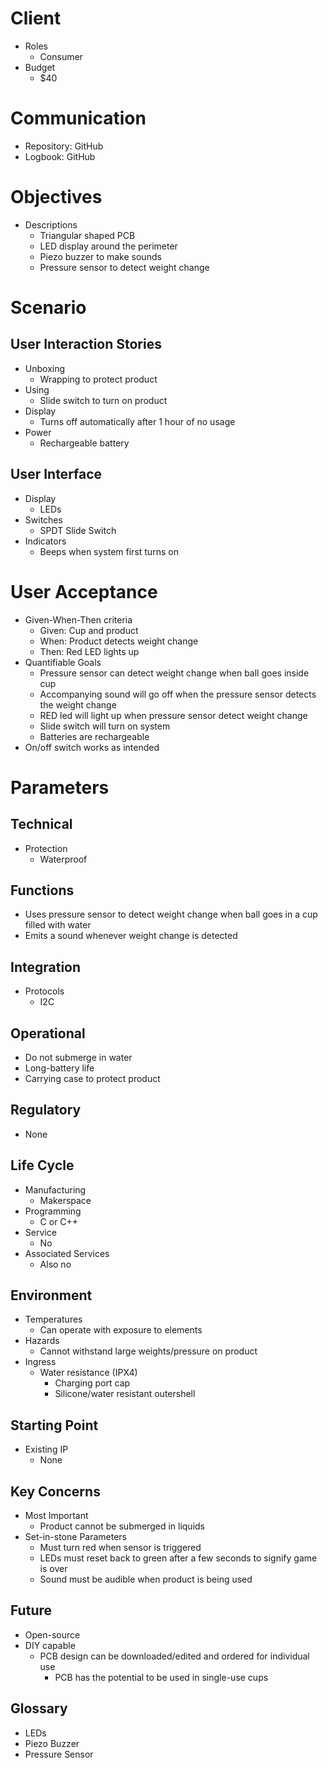 # Client
- Roles
  - Consumer
- Budget
  - $40

# Communication
- Repository: GitHub
- Logbook: GitHub

# Objectives
- Descriptions
  - Triangular shaped PCB
  - LED display around the perimeter
  - Piezo buzzer to make sounds
  - Pressure sensor to detect weight change

# Scenario
## User Interaction Stories
- Unboxing
  - Wrapping to protect product
- Using
  - Slide switch to turn on product
- Display
  - Turns off automatically after 1 hour of no usage
- Power
  - Rechargeable battery

## User Interface
- Display
  - LEDs
- Switches
  - SPDT Slide Switch
- Indicators
  - Beeps when system first turns on

# User Acceptance
- Given-When-Then criteria
  - Given: Cup and product
  - When: Product detects weight change
  - Then: Red LED lights up
- Quantifiable Goals
  - Pressure sensor can detect weight change when ball goes inside cup
  - Accompanying sound will go off when the pressure sensor detects the weight change
  - RED led will light up when pressure sensor detect weight change
  - Slide switch will turn on system
  - Batteries are rechargeable
- On/off switch works as intended

# Parameters
## Technical
- Protection
  - Waterproof

## Functions
- Uses pressure sensor to detect weight change when ball goes in a cup filled with water
- Emits a sound whenever weight change is detected

## Integration
- Protocols
  - I2C

## Operational
- Do not submerge in water
- Long-battery life
- Carrying case to protect product

## Regulatory
- None

## Life Cycle
- Manufacturing
  - Makerspace
- Programming
  - C or C++
- Service
  - No
- Associated Services
  - Also no

## Environment
- Temperatures
  - Can operate with exposure to elements
- Hazards
  - Cannot withstand large weights/pressure on product
- Ingress
  - Water resistance (IPX4)
    - Charging port cap
    - Silicone/water resistant outershell

## Starting Point
- Existing IP
  - None

## Key Concerns
- Most Important
  - Product cannot be submerged in liquids
- Set-in-stone Parameters
  - Must turn red when sensor is triggered
  - LEDs must reset back to green after a few seconds to signify game is over
  - Sound must be audible when product is being used

## Future
- Open-source
- DIY capable
  - PCB design can be downloaded/edited and ordered for individual use
    - PCB has the potential to be used in single-use cups  

## Glossary
- LEDs
- Piezo Buzzer
- Pressure Sensor
